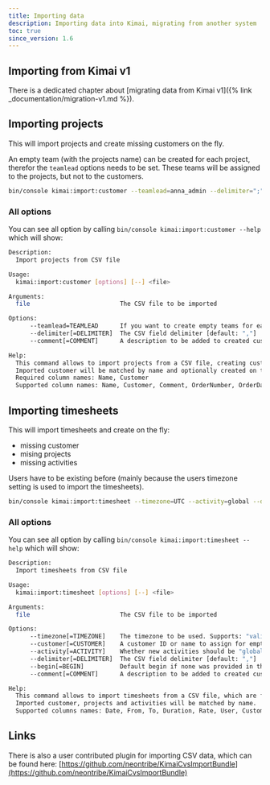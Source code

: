 ```yaml
---
title: Importing data
description: Importing data into Kimai, migrating from another system
toc: true
since_version: 1.6
---
```


## Importing from Kimai v1

There is a dedicated chapter about [migrating data from Kimai v1]({% link _documentation/migration-v1.md %}).

## Importing projects

This will import projects and create missing customers on the fly.

An empty team (with the projects name) can be created for each project, therefor the `teamlead` options needs to be set.
These teams will be assigned to the projects, but not to the customers. 

```bash
bin/console kimai:import:customer --teamlead=anna_admin --delimiter=";" --comment="" ~/Downloads/import-customers.csv
```

### All options

You can see all option by calling `bin/console kimai:import:customer --help` which will show:

```bash
Description:
  Import projects from CSV file

Usage:
  kimai:import:customer [options] [--] <file>

Arguments:
  file                         The CSV file to be imported

Options:
      --teamlead=TEAMLEAD      If you want to create empty teams for each project, give the username of the teamlead to be assigned
      --delimiter[=DELIMITER]  The CSV field delimiter [default: ","]
      --comment[=COMMENT]      A description to be added to created customers and projects. %s will be replaced with the current datetime [default: "Imported at %s"]

Help:
  This command allows to import projects from a CSV file, creating customers (if not existing) and optional empty teams for each project.
  Imported customer will be matched by name and optionally created on the fly.
  Required column names: Name, Customer
  Supported column names: Name, Customer, Comment, OrderNumber, OrderDate
```

## Importing timesheets

This will import timesheets and create on the fly:
- missing customer
- mising projects
- missing activities

Users have to be existing before (mainly because the users timezone setting is used to import the timesheets).

```bash
bin/console kimai:import:timesheet --timezone=UTC --activity=global --delimiter=";" --customer="Imported customer" ~/Downloads/import-timesheets.csv
```

### All options

You can see all option by calling `bin/console kimai:import:timesheet --help` which will show:

```bash
Description:
  Import timesheets from CSV file

Usage:
  kimai:import:timesheet [options] [--] <file>

Arguments:
  file                         The CSV file to be imported

Options:
      --timezone[=TIMEZONE]    The timezone to be used. Supports: "valid timezone names", the string "user" (using the configured users timezone) and the string "server" (PHP default timezone) [default: "user"]
      --customer[=CUSTOMER]    A customer ID or name to assign for empty entries. Defaults to creating a new customer which is used for all un-linked projects
      --activity[=ACTIVITY]    Whether new activities should be "global" or "project" specific. Allowed values are "global" and "project" [default: "project"]
      --delimiter[=DELIMITER]  The CSV field delimiter [default: ","]
      --begin[=BEGIN]          Default begin if none was provided in the format HH:MM [default: "00:00"]
      --comment[=COMMENT]      A description to be added to created customers, projects and activities. %s will be replaced with the current datetime [default: "Imported at %s"]

Help:
  This command allows to import timesheets from a CSV file, which are formatted like CSV exports.
  Imported customer, projects and activities will be matched by name.
  Supported columns names: Date, From, To, Duration, Rate, User, Customer, Project, Activity, Description, Exported, Tags, Hourly rate, Fixed rate
```

## Links

There is also a user contributed plugin for importing CSV data, which can be found here:
[https://github.com/neontribe/KimaiCvsImportBundle](https://github.com/neontribe/KimaiCvsImportBundle)
